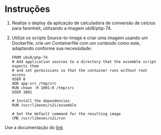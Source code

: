 # Instruções

1. Realize o deploy da aplicação de calculadora de conversão de celcius para farenheit, utilizando a imagem ubi8/php-74.

2. Utilize os scripts Source-to-Image e criar uma imagem usando um Dockerfile, crie um Containerfile com um conteúdo como este, adaptando conforme sua necessidade:
   ```
   FROM ubi8/php-74
   # Add application sources to a directory that the assemble script expects them
   # and set permissions so that the container runs without root access
   USER 0
   ADD app-src /tmp/src
   RUN chown -R 1001:0 /tmp/src
   USER 1001

   # Install the dependencies
   RUN /usr/libexec/s2i/assemble

   # Set the default command for the resulting image
   CMD /usr/libexec/s2i/run
   ```

Use a documentação do [link](https://catalog.redhat.com/software/containers/ubi8/php-74/5f521244e05bbcd88f128b63?container-tabs=overview)

